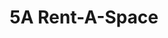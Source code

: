 ---
title: "5A Rent-A-Space"
url: /foster-city/5a-rent-a-space-east-hillsdale-boulevard-8/
shop: Mieten
---
